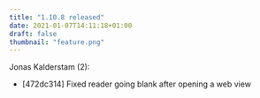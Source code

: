 ```yaml
---
title: "1.10.8 released"
date: 2021-01-07T14:11:18+01:00
draft: false
thumbnail: "feature.png"
---
```


Jonas Kalderstam (2):
  * [472dc314] Fixed reader going blank after opening a web view

